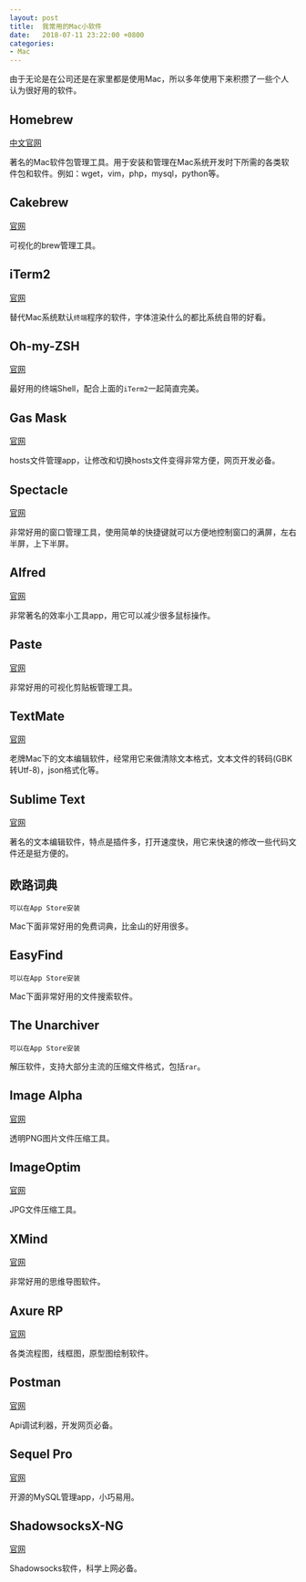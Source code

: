 ```yaml
---
layout: post
title:  我常用的Mac小软件
date:   2018-07-11 23:22:00 +0800
categories:
- Mac
---
```


由于无论是在公司还是在家里都是使用Mac，所以多年使用下来积攒了一些个人认为很好用的软件。

## Homebrew

[中文官网](https://brew.sh/index_zh-cn)

著名的Mac软件包管理工具。用于安装和管理在Mac系统开发时下所需的各类软件包和软件。例如：wget，vim，php，mysql，python等。

## Cakebrew

[官网](https://www.cakebrew.com/)

可视化的brew管理工具。

## iTerm2

[官网](https://www.iterm2.com/)

替代Mac系统默认`终端`程序的软件，字体渲染什么的都比系统自带的好看。

## Oh-my-ZSH

[官网](https://github.com/robbyrussell/oh-my-zsh)

最好用的终端Shell，配合上面的`iTerm2`一起简直完美。

## Gas Mask

[官网](https://github.com/2ndalpha/gasmask)

hosts文件管理app，让修改和切换hosts文件变得非常方便，网页开发必备。

## Spectacle

[官网](https://www.spectacleapp.com/)

非常好用的窗口管理工具，使用简单的快捷键就可以方便地控制窗口的满屏，左右半屏，上下半屏。

## Alfred

[官网](https://www.alfredapp.com/)

非常著名的效率小工具app，用它可以减少很多鼠标操作。

## Paste

[官网](https://pasteapp.me/)

非常好用的可视化剪贴板管理工具。

## TextMate

[官网](https://github.com/textmate/textmate)

老牌Mac下的文本编辑软件，经常用它来做清除文本格式，文本文件的转码(GBK转Utf-8)，json格式化等。

## Sublime Text

[官网](https://www.sublimetext.com/)

著名的文本编辑软件，特点是插件多，打开速度快，用它来快速的修改一些代码文件还是挺方便的。

## 欧路词典

`可以在App Store安装`

Mac下面非常好用的免费词典，比金山的好用很多。

## EasyFind

`可以在App Store安装`

Mac下面非常好用的文件搜索软件。

## The Unarchiver

`可以在App Store安装`

解压软件，支持大部分主流的压缩文件格式，包括`rar`。

## Image Alpha

[官网](https://pngmini.com/)

透明PNG图片文件压缩工具。

## ImageOptim

[官网](https://imageoptim.com/mac)

JPG文件压缩工具。

## XMind

[官网](https://imageoptim.com/mac)

非常好用的思维导图软件。

## Axure RP

[官网](https://www.axure.com/)

各类流程图，线框图，原型图绘制软件。

## Postman

[官网](https://www.getpostman.com/)

Api调试利器，开发网页必备。

## Sequel Pro

[官网](http://www.sequelpro.com/)

开源的MySQL管理app，小巧易用。

## ShadowsocksX-NG

[官网](https://github.com/shadowsocks/ShadowsocksX-NG)

Shadowsocks软件，科学上网必备。